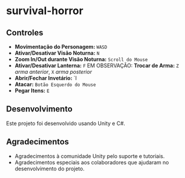 # survival-horror

## Controles

- **Movimentação do Personagem:** `WASD`
- **Ativar/Desativar Visão Noturna:** `N`
- **Zoom In/Out durante Visão Noturna:** `Scroll do Mouse`
- **Ativar/Desativar Lanterna:** `F`
EM OBSERVAÇÃO: **Trocar de Arma:** `Z` *arma anterior*, `X` *arma posterior*
- **Abrir/Fechar Invetário:** `I
- **Atacar:** `Botão Esquerdo do Mouse`
- **Pegar Itens:** `E`

## Desenvolvimento

Este projeto foi desenvolvido usando Unity e C#. 

## Agradecimentos

- Agradecimentos à comunidade Unity pelo suporte e tutoriais.
- Agradecimentos especiais aos colaboradores que ajudaram no desenvolvimento do projeto.
